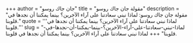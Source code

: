 +++
author = "جان جاك روسو"
title = "مقولة جان جاك روسو"
description = "مقولة جان جاك روسو: لماذا نبني سعادتنا على آراء الآخرين؟ بينما يمكننا أن نجدها في قلوبنا."
quote = '''لماذا نبني سعادتنا على آراء الآخرين؟ بينما يمكننا أن نجدها في قلوبنا.'''
slug = "لماذا-نبني-سعادتنا-على-آراء-الآخرين؟-بينما-يمكننا-أن-نجدها-في-قلوبنا"
+++
لماذا نبني سعادتنا على آراء الآخرين؟ بينما يمكننا أن نجدها في قلوبنا.
